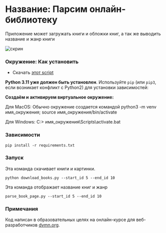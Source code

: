 # Название: Парсим онлайн-библиотеку

Приложение может загружать книги и обложки книг, а так же выводить название и жанр книги

![скрин](https://dvmn.org/media/lessons/books_1_F7MUA7w.jpg)


### Окружение: Как установить

* Скачать [этот script](https://github.com/qqJonni/space_photos.git)

**Python 3.11 уже должен быть установлен**. 
Используйте `pip` (или `pip3`, если возникает конфликт с Python2) для установки зависимостей:

**Создаём и активируем виртуальное окружение:**

Для MacOS: Обычно окружение создается командой python3 -m venv имя_окружения; source имя_окружения/bin/activate

Для Windows: C:\> имя_окружения\Scripts\activate.bat


### Зависимости
```properties
pip install -r requirements.txt
```

### Запуск

Эта команда скачивает книги и картинки.
```properties
python download_books.py --start_id 5 --end_id 10
```
Эта команда отображает название книг и жанр
```properties
parse_book_page.py --start_id 5 --end_id 10
```
### Примечания

Код написан в образовательных целях на онлайн-курсе для веб-разработчиков [dvmn.org](https://dvmn.org/).
